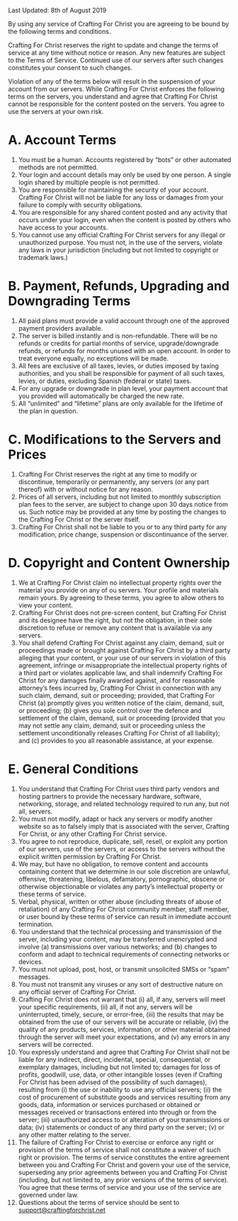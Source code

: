 Last Updated: 8th of August 2019

By using any service of Crafting For Christ you are agreeing to be bound by the following terms and conditions.

Crafting For Christ reserves the right to update and change the terms of service at any time without notice or reason. Any new features are subject to the Terms of Service. Continued use of our servers after such changes constitutes your consent to such changes.

Violation of any of the terms below will result in the suspension of your account from our servers. While Crafting For Christ enforces the following terms on the servers, you understand and agree that Crafting For Christ cannot be responsible for the content posted on the servers. You agree to use the servers at your own risk.

# A. Account Terms
1. You must be a human. Accounts registered by “bots” or other automated methods are not permitted.
2. Your login and account details may only be used by one person. A single login shared by multiple people is not permitted.
3. You are responsible for maintaining the security of your account. Crafting For Christ will not be liable for any loss or damages from your failure to comply with security obligations.
4. You are responsible for any shared content posted and any activity that occurs under your login, even when the content is posted by others who have access to your accounts.
5. You cannot use any official Crafting For Christ servers for any illegal or unauthorized purpose. You must not, in the use of the servers, violate any laws in your jurisdiction (including but not limited to copyright or trademark laws.)

# B. Payment, Refunds, Upgrading and Downgrading Terms
1. All paid plans must provide a valid account through one of the approved payment providers available.
2. The server is billed instantly and is non-refundable. There will be no refunds or credits for partial months of service, upgrade/downgrade refunds, or refunds for months unused with an open account. In order to treat everyone equally, no exceptions will be made.
3. All fees are exclusive of all taxes, levies, or duties imposed by taxing authorities, and you shall be responsible for payment of all such taxes, levies, or duties, excluding Spanish (federal or state) taxes.
4. For any upgrade or downgrade in plan level, your payment account that you provided will automatically be charged the new rate.
5. All “unlimited” and “lifetime” plans are only available for the lifetime of the plan in question.

# C. Modifications to the Servers and Prices
1. Crafting For Christ reserves the right at any time to modify or discontinue, temporarily or permanently, any servers (or any part thereof) with or without notice for any reason.
2. Prices of all servers, including but not limited to monthly subscription plan fees to the server, are subject to change upon 30 days notice from us. Such notice may be provided at any time by posting the changes to the Crafting For Christ or the server itself.
3. Crafting For Christ shall not be liable to you or to any third party for any modification, price change, suspension or discontinuance of the server.

# D. Copyright and Content Ownership
1. We at Crafting For Christ claim no intellectual property rights over the material you provide on any of ou servers. Your profile and materials remain yours. By agreeing to these terms, you agree to allow others to view your content.
2. Crafting For Christ does not pre-screen content, but Crafting For Christ and its designee have the right, but not the obligation, in their sole discretion to refuse or remove any content that is available via any servers.
3. You shall defend Crafting For Christ against any claim, demand, suit or proceedings made or brought against Crafting For Christ by a third party alleging that your content, or your use of our servers in violation of this agreement, infringe or misappropriate the intellectual property rights of a third part or violates applicable law, and shall indemnify Crafting For Christ for any damages finally awarded against, and for reasonable attorney’s fees incurred by, Crafting For Christ in connection with any such claim, demand, suit or proceeding; provided, that Crafting For Christ (a) promptly gives you written notice of the claim, demand, suit, or proceeding; (b) gives you sole control over the defence and settlement of the claim, demand, suit or proceeding (provided that you may not settle any claim, demand, suit or proceeding unless the settlement unconditionally releases Crafting For Christ of all liability); and (c) provides to you all reasonable assistance, at your expense.

# E. General Conditions
1. You understand that Crafting For Christ uses third party vendors and hosting partners to provide the necessary hardware, software, networking, storage, and related technology required to run any, but not all, servers.
2. You must not modify, adapt or hack any servers or modify another website so as to falsely imply that is associated with the server, Crafting For Christ, or any other Crafting For Christ service.
3. You agree to not reproduce, duplicate, sell, resell, or exploit any portion of our servers, use of the servers, or access to the servers without the explicit written permission by Crafting For Christ.
4. We may, but have no obligation, to remove content and accounts containing content that we determine in our sole discretion are unlawful, offensive, threatening, libelous, defamatory, pornographic, obscene or otherwise objectionable or violates any party’s intellectual property or these terms of service.
5. Verbal, physical, written or other abuse (including threats of abuse of retaliation) of any Crafting For Christ community member, staff member, or user bound by these terms of service can result in immediate account termination.
6. You understand that the technical processing and transmission of the server, including your content, may be transferred unencrypted and involve (a) transmissions over various networks; and (b) changes to conform and adapt to technical requirements of connecting networks or devices. 
7. You must not upload, post, host, or transmit unsolicited SMSs or “spam” messages.
8. You must not transmit any viruses or any sort of destructive nature on any official server of Crafting For Christ.
9. Crafting For Christ does not warrant that (i) all, if any, servers will meet your specific requirements, (ii) all, if not any, servers will be uninterrupted, timely, secure, or error-free, (iii) the results that may be obtained from the use of our servers will be accurate or reliable, (iv) the quality of any products, services, information, or other material obtained through the server will meet your expectations, and (v) any errors in any servers will be corrected.
10. You expressly understand and agree that Crafting For Christ shall not be liable for any indirect, direct, incidental, special, consequential, or exemplary damages, including but not limited to; damages for loss of profits, goodwill, use, data, or other intangible losses (even if Crafting For Christ has been advised of the possibility of such damages), resulting from (i) the use or inability to use any official servers; (ii) the cost of procurement of substitute goods and services resulting from any goods, data, information or services purchased or obtained or messages received or transactions entered into through or from the server; (iii) unauthorized access to or alteration of your transmissions or data; (iv) statements or conduct of any third party on the server; (v) or any other matter relating to the server. 
11. The failure of Crafting For Christ to exercise or enforce any right or provision of the terms of service shall not constitute a waiver of such right or provision. The terms of service constitutes the entire agreement between you and Crafting For Christ and govern your use of the service, superseding any prior agreements between you and Crafting For Christ (including, but not limited to, any prior versions of the terms of service). You agree that these terms of service and your use of the service are governed under law.
12. Questions about the terms of service should be sent to support@craftingforchrist.net
